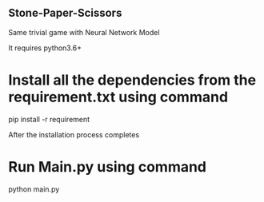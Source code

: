 ## Stone-Paper-Scissors
Same trivial game with Neural Network Model

It requires python3.6+

# Install all the dependencies from the requirement.txt using command
pip install -r requirement 

After the installation process completes

# Run Main.py using command 
python main.py
